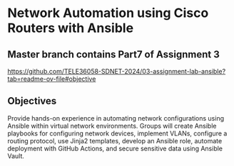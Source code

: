 # Network Automation using Cisco Routers with Ansible
## Master branch contains Part7 of Assignment 3
https://github.com/TELE36058-SDNET-2024/03-assignment-lab-ansible?tab=readme-ov-file#objective
## Objectives
Provide hands-on experience in automating network configurations using Ansible within virtual network environments. Groups will create Ansible playbooks for configuring network devices, implement VLANs, configure a routing protocol, use Jinja2 templates, develop an Ansible role, automate deployment with GitHub Actions, and secure sensitive data using Ansible Vault.
